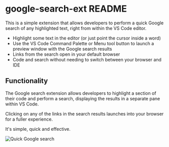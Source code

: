 # google-search-ext README
 
This is a simple extension that allows developers to perform a quick Google search of any highlighted text, right from within the VS Code editor.

* Highlight some text in the editor (or just point the cursor inside a word)
* Use the VS Code Command Palette or Menu tool button to launch a preview window with the Google search results
* Links from the search open in your default browser
* Code and search without needing to switch between your browser and IDE

## Functionality

The Google search extension allows developers to highlight a section of their code 
and perform a search, displaying the results in a separate pane within VS Code.

Clicking on any of the links in the search results launches into your browser for a fuller experience.

It's simple, quick and effective.

![Quick Google search](images/search.gif)
